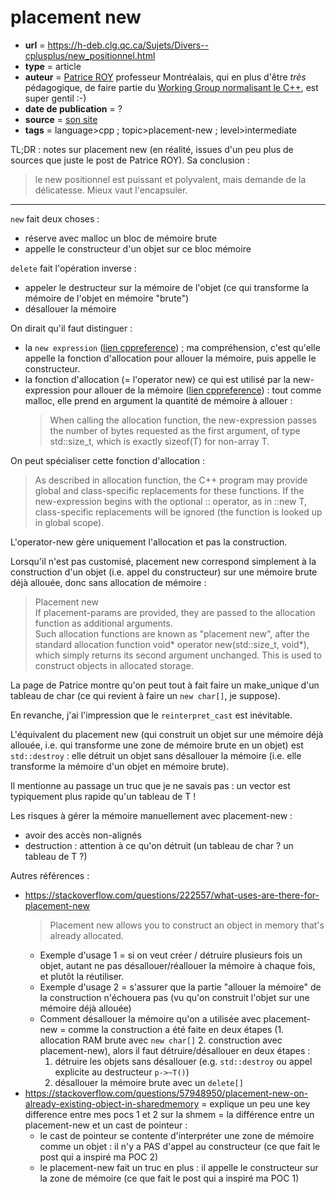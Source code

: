 # placement new

- **url** = https://h-deb.clg.qc.ca/Sujets/Divers--cplusplus/new_positionnel.html
- **type** = article
- **auteur** = [Patrice ROY](https://h-deb.clg.qc.ca/) professeur Montréalais, qui en plus d'être *très* pédagogique, de faire partie du [Working Group normalisant le C++](http://www.open-std.org/jtc1/sc22/wg21/), est super gentil :-)
- **date de publication** = ?
- **source** = [son site](https://h-deb.clg.qc.ca/)
- **tags** = language>cpp ; topic>placement-new ; level>intermediate

TL;DR : notes sur placement new (en réalité, issues d'un peu plus de sources que juste le post de Patrice ROY). Sa conclusion :

> le new positionnel est puissant et polyvalent, mais demande de la délicatesse. Mieux vaut l'encapsuler.

---

`new` fait deux choses :
- réserve avec malloc un bloc de mémoire brute
- appelle le constructeur d'un objet sur ce bloc mémoire

`delete` fait l'opération inverse :
- appeler le destructeur sur la mémoire de l'objet (ce qui transforme la mémoire de l'objet en mémoire "brute")
- désallouer la mémoire

On dirait qu'il faut distinguer :
- la `new expression` ([lien cppreference](https://en.cppreference.com/w/cpp/language/new)) ; ma compréhension, c'est qu'elle appelle la fonction d'allocation pour allouer la mémoire, puis appelle le constructeur.
- la fonction d'allocation (= l'operator new) ce qui est utilisé par la new-expression pour allouer de la mémoire ([lien cppreference](https://en.cppreference.com/w/cpp/memory/new/operator_new)) : tout comme malloc, elle prend en argument la quantité de mémoire à allouer :
	> When calling the allocation function, the new-expression passes the number of bytes requested as the first argument, of type std::size_t, which is exactly sizeof(T) for non-array T.

On peut spécialiser cette fonction d'allocation :

> As described in allocation function, the C++ program may provide global and class-specific replacements for these functions. If the new-expression begins with the optional :: operator, as in ::new T, class-specific replacements will be ignored (the function is looked up in global scope).

L'operator-new gère uniquement l'allocation et pas la construction.

Lorsqu'il n'est pas customisé, placement new correspond simplement à la construction d'un objet (i.e. appel du constructeur) sur une mémoire brute déjà allouée, donc sans allocation de mémoire :

> Placement new \
> If placement-params are provided, they are passed to the allocation function as additional arguments. \
> Such allocation functions are known as "placement new", after the standard allocation function void* operator new(std::size_t, void*), which simply returns its second argument unchanged. This is used to construct objects in allocated storage.


La page de Patrice montre qu'on peut tout à fait faire un make_unique d'un tableau de char (ce qui revient à faire un `new char[]`, je suppose).

En revanche, j'ai l'impression que le `reinterpret_cast` est inévitable.

L'équivalent du placement new (qui construit un objet sur une mémoire déjà allouée, i.e. qui transforme une zone de mémoire brute en un objet) est `std::destroy` : elle détruit un objet sans désallouer la mémoire (i.e. elle transforme la mémoire d'un objet en mémoire brute).

Il mentionne au passage un truc que je ne savais pas : un vector est typiquement plus rapide qu'un tableau de T !

Les risques à gérer la mémoire manuellement avec placement-new :

- avoir des accès non-alignés
- destruction : attention à ce qu'on détruit (un tableau de char ? un tableau de T ?)

Autres références :
- https://stackoverflow.com/questions/222557/what-uses-are-there-for-placement-new
    > Placement new allows you to construct an object in memory that's already allocated.
    - Exemple d'usage 1 = si on veut créer / détruire plusieurs fois un objet, autant ne pas désallouer/réallouer la mémoire à chaque fois, et plutôt la réutiliser.
    - Exemple d'usage 2 = s'assurer que la partie "allouer la mémoire" de la construction n'échouera pas (vu qu'on construit l'objet sur une mémoire déjà allouée)
    - Comment désallouer la mémoire qu'on a utilisée avec placement-new = comme la construction a été faite en deux étapes (1. allocation RAM brute avec `new char[]` 2. construction avec placement-new), alors il faut détruire/désallouer en deux étapes :
        1. détruire les objets sans désallouer (e.g. `std::destroy` ou appel explicite au destructeur `p->~T()`)
        2. désallouer la mémoire brute avec un `delete[]`
- https://stackoverflow.com/questions/57948950/placement-new-on-already-existing-object-in-sharedmemory = explique un peu une key difference entre mes pocs 1 et 2 sur la shmem = la différence entre un placement-new et un cast de pointeur :
    - le cast de pointeur se contente d'interpréter une zone de mémoire comme un objet : il n'y a PAS d'appel au constructeur (ce que fait le post qui a inspiré ma POC 2)
    - le placement-new fait un truc en plus : il appelle le constructeur sur la zone de mémoire (ce que fait le post qui a inspiré ma POC 1)
